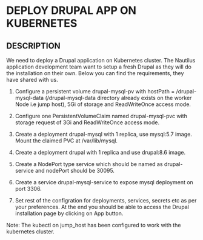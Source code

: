 # DEPLOY DRUPAL APP ON KUBERNETES

## DESCRIPTION

We need to deploy a Drupal application on Kubernetes cluster. The Nautilus application development team want to setup a fresh Drupal as they will do the installation on their own. Below you can find the requirements, they have shared with us.



1) Configure a persistent volume drupal-mysql-pv with hostPath = /drupal-mysql-data (/drupal-mysql-data directory already exists on the worker Node i.e jump host), 5Gi of storage and ReadWriteOnce access mode.


2) Configure one PersistentVolumeClaim named drupal-mysql-pvc with storage request of 3Gi and ReadWriteOnce access mode.


3) Create a deployment drupal-mysql with 1 replica, use mysql:5.7 image. Mount the claimed PVC at /var/lib/mysql.


4) Create a deployment drupal with 1 replica and use drupal:8.6 image.


4) Create a NodePort type service which should be named as drupal-service and nodePort should be 30095.


5) Create a service drupal-mysql-service to expose mysql deployment on port 3306.


6) Set rest of the configration for deployments, services, secrets etc as per your preferences. At the end you should be able to access the Drupal installation page by clicking on App button.


Note: The kubectl on jump_host has been configured to work with the kubernetes cluster.